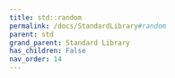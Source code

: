 ```yaml
---
title: std::random
permalink: /docs/StandardLibrary#random
parent: std
grand_parent: Standard Library
has_children: False
nav_order: 14
---
```

